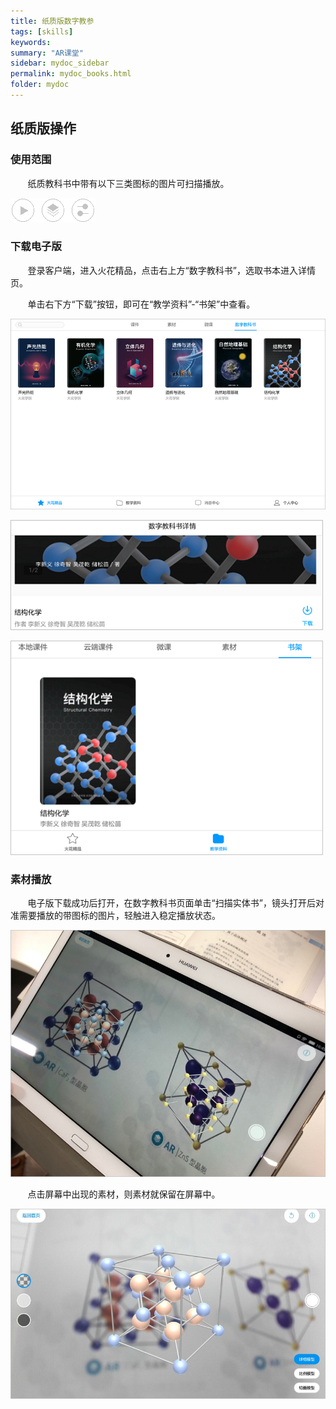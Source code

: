 ```yaml
---
title: 纸质版数字教参
tags: [skills]
keywords:
summary: "AR课堂"
sidebar: mydoc_sidebar
permalink: mydoc_books.html
folder: mydoc
---
```


## 纸质版操作

### 使用范围
&#160; &#160; &#160; &#160;纸质教科书中带有以下三类图标的图片可扫描播放。

![avatar](images/0005素材播放1.png)  

### 下载电子版

&#160; &#160; &#160; &#160;登录客户端，进入火花精品，点击右上方“数字教科书”，选取书本进入详情页。

&#160; &#160; &#160; &#160;单击右下方“下载”按钮，即可在“教学资料”-“书架”中查看。

![avatar](images/0005找到数字教科书1.png)

![avatar](images/0005找到数字教科书3.png)

![avatar](images/0005下载数字教科书2.png) 

### 素材播放
&#160; &#160; &#160; &#160;电子版下载成功后打开，在数字教科书页面单击“扫描实体书”，镜头打开后对准需要播放的带图标的图片，轻触进入稳定播放状态。

![avatar](images/0005纸质素材播放1.png) 

&#160; &#160; &#160; &#160;点击屏幕中出现的素材，则素材就保留在屏幕中。

![avatar](images/0005纸质素材播放2.png) 